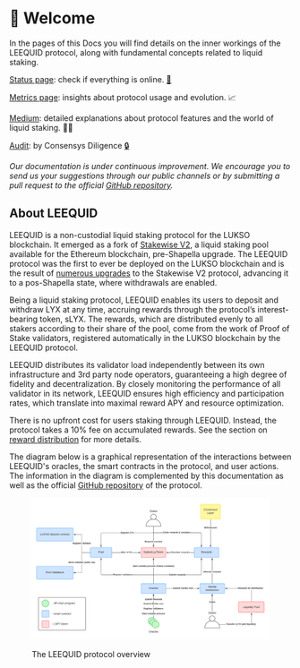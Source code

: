 # 👋 Welcome

In the pages of this Docs you will find details on the inner workings of the LEEQUID protocol, along with fundamental concepts related to liquid staking.&#x20;

[Status page](https://status.leequid.info/): check if everything is online. [🚥](https://emojipedia.org/horizontal-traffic-light)

[Metrics page](https://metrics.leequid.io): insights about protocol usage and evolution. 📈&#x20;

[Medium](https://medium.com/leequid): detailed explanations about protocol features and the world of liquid staking. 👩‍🏫

[Audit](https://consensys.io/diligence/audits/2023/09/leequid-staking/): by Consensys Diligence [🔒](https://emojidb.org/security-emojis)

_Our documentation is under continuous improvement. We encourage you to send us your suggestions through our public channels or by submitting a pull request to the official_ [_GitHub repository_](https://github.com/dropps-io/leequid-docs)_._

## About LEEQUID

LEEQUID is a non-custodial liquid staking protocol for the LUKSO blockchain. It emerged as a fork of [Stakewise V2](https://github.com/stakewise/contracts/tree/master/contracts/pool), a liquid staking pool available for the Ethereum blockchain, pre-Shapella upgrade. The LEEQUID protocol was the first to ever be deployed on the LUKSO blockchain and is the result of [numerous upgrades](leequid-in-depth/upgrades-over-stakewise-v2.md) to the Stakewise V2 protocol, advancing it to a pos-Shapella state, where withdrawals are enabled.&#x20;

Being a liquid staking protocol, LEEQUID enables its users to deposit and withdraw LYX at any time, accruing rewards through the protocol’s interest-bearing token, sLYX. The rewards, which are distributed evenly to all stakers according to their share of the pool, come from the work of Proof of Stake validators, registered automatically in the LUKSO blockchain by the LEEQUID protocol.

LEEQUID distributes its validator load independently between its own infrastructure and 3rd party node operators, guaranteeing a high degree of fidelity and decentralization. By closely monitoring the performance of all validator in its network, LEEQUID ensures high efficiency and participation rates, which translate into maximal reward APY and resource optimization.

There is no upfront cost for users staking through LEEQUID. Instead, the protocol takes a 10% fee on accumulated rewards. See the section on [reward distribution](navigating-leequid/collecting-rewards/reward-distribution-in-the-leequid-protocol.md) for more details.

The diagram below is a graphical representation of the interactions between LEEQUID's oracles, the smart contracts in the protocol, and user actions. The information in the diagram is complemented by this documentation as well as the official [GitHub repository](https://github.com/dropps-io/leequid-contracts) of the protocol.

<figure><img src=".gitbook/assets/contracts_infra_leequid.png" alt=""><figcaption><p>The LEEQUID protocol overview</p></figcaption></figure>





